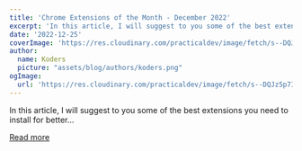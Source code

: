 ```yaml
---
title: 'Chrome Extensions of the Month - December 2022'
excerpt: 'In this article, I will suggest to you some of the best extensions you need to install for better...'
date: '2022-12-25'
coverImage: 'https://res.cloudinary.com/practicaldev/image/fetch/s--DQJz5p7I--/c_imagga_scale,f_auto,fl_progressive,h_420,q_auto,w_1000/https://dev-to-uploads.s3.amazonaws.com/uploads/articles/g1732qtxsgmyhm98d7ao.png'
author:
  name: Koders
  picture: "assets/blog/authors/koders.png"
ogImage:
  url: 'https://res.cloudinary.com/practicaldev/image/fetch/s--DQJz5p7I--/c_imagga_scale,f_auto,fl_progressive,h_420,q_auto,w_1000/https://dev-to-uploads.s3.amazonaws.com/uploads/articles/g1732qtxsgmyhm98d7ao.png'
---
```


In this article, I will suggest to you some of the best extensions you need to install for better...

[Read more](https://dev.to/j471n/chrome-extensions-of-the-month-december-2022-29hp)
